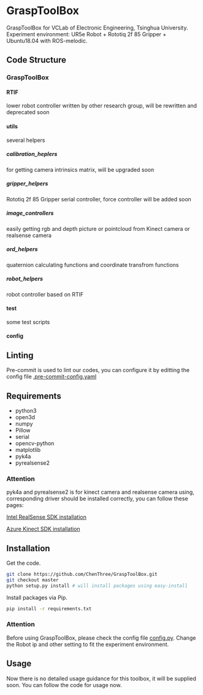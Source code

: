 # GraspToolBox

GraspToolBox for VCLab of Electronic Engineering, Tsinghua University.  
Experiment environment: UR5e Robot + Rototiq 2f 85 Gripper + Ubuntu18.04 with ROS-melodic.

## Code Structure

### GraspToolBox

#### RTIF

lower robot controller written by other research group, will be rewritten and deprecated soon

#### utils

several helpers

##### calibration_heplers

for getting camera intrinsics matrix, will be upgraded soon

##### gripper_helpers

Rototiq 2f 85 Gripper serial controller, force controller will be added soon

##### image_controllers

easily getting rgb and depth picture or pointcloud from Kinect camera or realsense camera

##### ord_helpers

quaternion calculating functions and coordinate transfrom functions

##### robot_helpers

robot controller based on RTIF

#### test

some test scripts

#### config

## Linting

Pre-commit is used to lint our codes, you can configure it by editting the config file [.pre-commit-config.yaml](.pre-commit-config.yaml)

## Requirements

- python3
- open3d
- numpy
- Pillow
- serial
- opencv-python
- matplotlib
- pyk4a
- pyrealsense2

### Attention

pyk4a and pyrealsense2 is for kinect camera and realsense camera using, corresponding driver should be installed correctly, you can follow these pages:

[Intel RealSense SDK installation](https://github.com/IntelRealSense/librealsense/blob/master/doc/distribution_linux.md)

[Azure Kinect SDK installation](https://github.com/microsoft/Azure-Kinect-Sensor-SDK/blob/develop/docs/usage.md)

## Installation

Get the code.

```bash
git clone https://github.com/ChenThree/GraspToolBox.git
git checkout master
python setup.py install # will install packages using easy-install
```

Install packages via Pip.

```bash
pip install -r requirements.txt
```

### Attention

Before using GraspToolBox, please check the config file [config.py](./GraspToolBox/config.py). Change the Robot ip and other setting to fit the experiment environment.

## Usage

Now there is no detailed usage guidance for this toolbox, it will be supplied soon.
You can follow the code for usage now.
